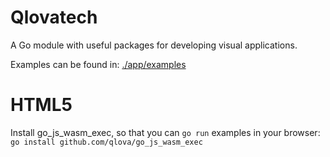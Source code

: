 # Qlovatech
A Go module with useful packages for developing visual applications.

Examples can be found in: [./app/examples](./app/examples)

# HTML5
Install go_js_wasm_exec, so that you can `go run` examples in your browser:
`go install github.com/qlova/go_js_wasm_exec` 